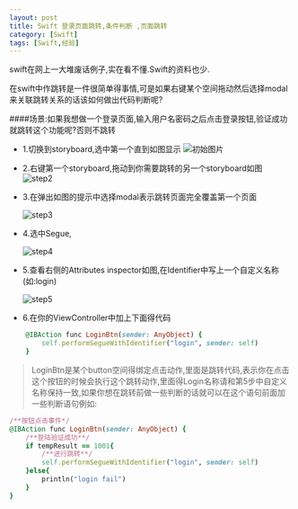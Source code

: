 ```yaml
---
layout: post
title: Swift 登录页面跳转,条件判断 ,页面跳转
category: [Swift]
tags: [Swift,经验]
---
```

swift在网上一大堆废话例子,实在看不懂.Swift的资料也少.

在swift中作跳转是一件很简单得事情,可是如果右键某个空间拖动然后选择modal来关联跳转关系的话该如何做出代码判断呢?

####场景:如果我想做一个登录页面,输入用户名密码之后点击登录按钮,验证成功就跳转这个功能呢?否则不跳转

* 1.切换到storyboard,选中第一个直到如图显示
	![初始图片](http://pic.woowen.com/AAD4A83A-251A-4BA6-A8B1-B0A484B21816.png)
* 2.右键第一个storyboard,拖动到你需要跳转的另一个storyboard如图
	![step2](http://pic.woowen.com/73C34EFC-0B57-424F-99B0-9A34DF5609F6.png)

* 3.在弹出如图的提示中选择modal表示跳转页面完全覆盖第一个页面

	![step3](http://pic.woowen.com/8A790850-7032-4ECC-B36B-E794F0E688B2.png)

* 4.选中Segue,

	![step4](http://pic.woowen.com/BA0E93C4-8412-4A67-B3CD-6322E75AD304.png)
	
* 5.查看右侧的Attributes inspector如图,在Identifier中写上一个自定义名称(如:login)

	![step5](http://pic.woowen.com/894A6013-5B60-428F-987E-9D8A143E1157.png)
		
* 6.在你的ViewController中加上下面得代码

```ruby
    @IBAction func LoginBtn(sender: AnyObject) {
		self.performSegueWithIdentifier("login", sender: self)
    }    
```	
>LoginBtn是某个button空间得绑定点击动作,里面是跳转代码,表示你在点击这个按钮的时候会执行这个跳转动作,里面得Login名称请和第5步中自定义名称保持一致,如果你想在跳转前做一些判断的话就可以在这个语句前面加一些判断语句例如:

```ruby
/**按钮点击事件*/
@IBAction func LoginBtn(sender: AnyObject) {
	/**登陆验证成功**/
	if tempResult == 1001{
		/**进行跳转**/
		self.performSegueWithIdentifier("login", sender: self)
	}else{
		println("login fail")
	}
}
```


	
